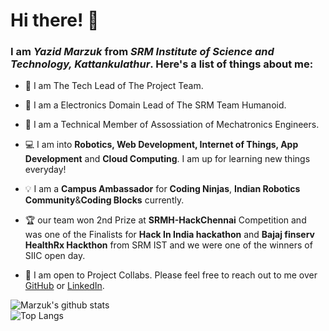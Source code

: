 # Hi there! 👋

### I am *Yazid Marzuk* from *SRM Institute of Science and Technology, Kattankulathur*. Here's a list of things about me:
- 🎯 I am The Tech Lead of The Project Team.
- 🎯 I am a Electronics Domain Lead of The SRM Team Humanoid.
- 🎯 I am a Technical Member of Assossiation of Mechatronics Engineers.


- 💻 I am into **Robotics, Web Development, Internet of Things, App Development** and **Cloud Computing**. I am up for learning new things everyday!
- 💡 I am a **Campus Ambassador** for **Coding Ninjas**, **Indian Robotics Community**&**Coding Blocks** currently.


- 🏆 our team won 2nd Prize at **SRMH-HackChennai** Competition and was one of the Finalists for **Hack In India hackathon** and **Bajaj finserv HealthRx Hackthon**  from SRM IST and we were one of the winners of SIIC open day. 

- 💬 I am open to Project Collabs. Please feel free to reach out to me over [GitHub](https://www.github.com/yazidmarzuk) or [LinkedIn](https://www.linkedin.com/in/marzukkp).


![Marzuk's github stats](https://github-readme-stats.vercel.app/api?username=yazidmarzuk&count_private=true&show_icons=true&theme=dracula)<br>
![Top Langs](https://github-readme-stats.vercel.app/api/top-langs/?username=yazidmarzuk&layout=compact&count_private=true&theme=dracula) 


